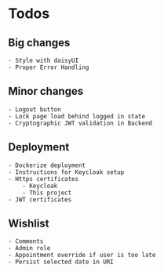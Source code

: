 # Todos

## Big changes
    - Style with daisyUI
    - Proper Error Handling

## Minor changes
    - Logout button
    - Lock page load behind logged in state
    - Cryptographic JWT validation in Backend

## Deployment
    - Dockerize deployment
    - Instructions for Keycloak setup
    - Https certificates
        - Keycloak
        - This project
    - JWT certificates

## Wishlist
    - Comments
    - Admin role
    - Appointment override if user is too late
    - Persist selected date in URI
